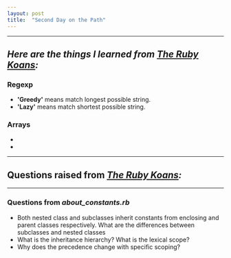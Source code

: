 ```yaml
---
layout: post
title:  "Second Day on the Path"
---
```


---
## _Here are the things I learned from [The Ruby Koans](http://rubykoans.com/):_

### Regexp
  - **'Greedy'** means match longest possible string.
  - **'Lazy'** means match shortest possible string.
  
### Arrays
  - 
  - 
 

---

## Questions raised from _[The Ruby Koans](http://rubykoans.com/):_
---
### Questions from _about_constants.rb_
- Both nested class and subclasses inherit constants from enclosing and parent classes respectively. What are the differences between subclasses and nested classes 
- What is the inheritance hierarchy? What is the lexical scope?
- Why does the precedence change with specific scoping?



